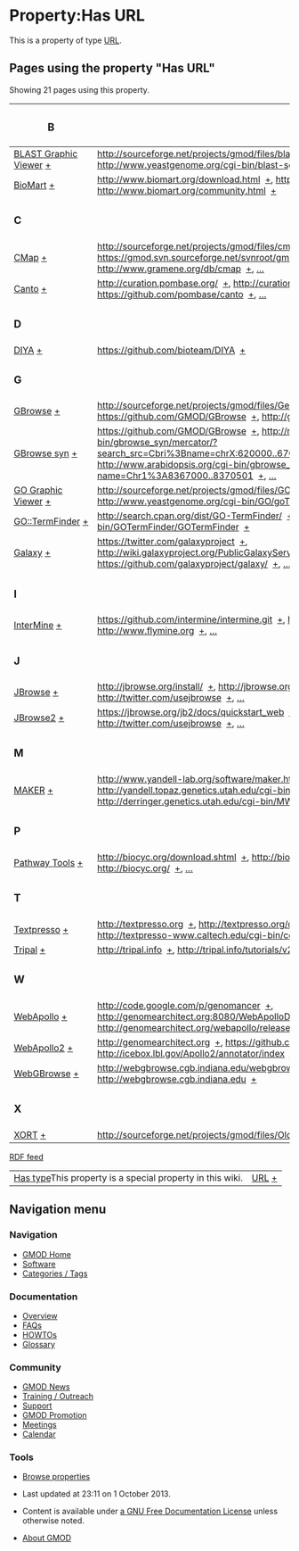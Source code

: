 



<span id="top"></span>




# <span dir="auto">Property:Has URL</span>









This is a property of type [URL](Special%3ATypes/URL "Special%3ATypes/URL").

  
<span id="SMWResults"></span>



## Pages using the property "Has URL"

Showing 21 pages using this property.

<table style="width: 100%; ">
<colgroup>
<col style="width: 50%" />
<col style="width: 50%" />
</colgroup>
<thead>
<tr class="header">
<th class="smwpropname"><h3 id="b">B</h3></th>
<th></th>
</tr>
</thead>
<tbody>
<tr class="odd">
<td class="smwpropname"><a href="BLAST_Graphic_Viewer.1"
title="BLAST Graphic Viewer">BLAST Graphic Viewer</a> <span
class="smwbrowse"><a href="Special%3ABrowse/BLAST-20Graphic-20Viewer"
title="Special%3ABrowse/BLAST-20Graphic-20Viewer">+</a></span></td>
<td class="smwprops"><a
href="http://sourceforge.net/projects/gmod/files/blastGraphic/"
class="external"
rel="nofollow">http://sourceforge.net/projects/gmod/files/blastGraphic/</a>  <span
class="smwsearch"><a
href="Special%3ASearchByProperty/Has-20URL/http%3A-2F-2Fsourceforge.net-2Fprojects-2Fgmod-2Ffiles-2FblastGraphic-2F"
title="Special%3ASearchByProperty/Has-20URL/http%3A-2F-2Fsourceforge.net-2Fprojects-2Fgmod-2Ffiles-2FblastGraphic-2F">+</a></span>,
<a href="http://www.yeastgenome.org/cgi-bin/blast-sgd.pl"
class="external"
rel="nofollow">http://www.yeastgenome.org/cgi-bin/blast-sgd.pl</a>  <span
class="smwsearch"><a
href="Special%3ASearchByProperty/Has-20URL/http%3A-2F-2Fwww.yeastgenome.org-2Fcgi-2Dbin-2Fblast-2Dsgd.pl"
title="Special%3ASearchByProperty/Has-20URL/http%3A-2F-2Fwww.yeastgenome.org-2Fcgi-2Dbin-2Fblast-2Dsgd.pl">+</a></span></td>
</tr>
<tr class="even">
<td class="smwpropname"><a href="BioMart"
title="BioMart">BioMart</a> <span class="smwbrowse"><a
href="Special%3ABrowse/BioMart"
title="Special%3ABrowse/BioMart">+</a></span></td>
<td class="smwprops"><a href="http://www.biomart.org/download.html"
class="external"
rel="nofollow">http://www.biomart.org/download.html</a>  <span
class="smwsearch"><a
href="Special%3ASearchByProperty/Has-20URL/http%3A-2F-2Fwww.biomart.org-2Fdownload.html"
title="Special%3ASearchByProperty/Has-20URL/http%3A-2F-2Fwww.biomart.org-2Fdownload.html">+</a></span>,
<a href="http://www.biomart.org/" class="external"
rel="nofollow">http://www.biomart.org/</a>  <span class="smwsearch"><a
href="Special%3ASearchByProperty/Has-20URL/http%3A-2F-2Fwww.biomart.org-2F"
title="Special%3ASearchByProperty/Has-20URL/http%3A-2F-2Fwww.biomart.org-2F">+</a></span>,
<a href="http://www.biomart.org/community.html" class="external"
rel="nofollow">http://www.biomart.org/community.html</a>  <span
class="smwsearch"><a
href="Special%3ASearchByProperty/Has-20URL/http%3A-2F-2Fwww.biomart.org-2Fcommunity.html"
title="Special%3ASearchByProperty/Has-20URL/http%3A-2F-2Fwww.biomart.org-2Fcommunity.html">+</a></span></td>
</tr>
<tr class="odd">
<td class="smwpropname"><h3 id="c">C</h3></td>
<td></td>
</tr>
<tr class="even">
<td class="smwpropname"><a href="CMap.1" title="CMap">CMap</a> <span
class="smwbrowse"><a href="Special%3ABrowse/CMap"
title="Special%3ABrowse/CMap">+</a></span></td>
<td class="smwprops"><a
href="http://sourceforge.net/projects/gmod/files/cmap/" class="external"
rel="nofollow">http://sourceforge.net/projects/gmod/files/cmap/</a>  <span
class="smwsearch"><a
href="Special%3ASearchByProperty/Has-20URL/http%3A-2F-2Fsourceforge.net-2Fprojects-2Fgmod-2Ffiles-2Fcmap-2F"
title="Special%3ASearchByProperty/Has-20URL/http%3A-2F-2Fsourceforge.net-2Fprojects-2Fgmod-2Ffiles-2Fcmap-2F">+</a></span>,
<a href="https://gmod.svn.sourceforge.net/svnroot/gmod/cmap"
class="external"
rel="nofollow">https://gmod.svn.sourceforge.net/svnroot/gmod/cmap</a>  <span
class="smwsearch"><a
href="Special%3ASearchByProperty/Has-20URL/https%3A-2F-2Fgmod.svn.sourceforge.net-2Fsvnroot-2Fgmod-2Fcmap"
title="Special%3ASearchByProperty/Has-20URL/https%3A-2F-2Fgmod.svn.sourceforge.net-2Fsvnroot-2Fgmod-2Fcmap">+</a></span>,
<a href="http://www.gramene.org/db/cmap" class="external"
rel="nofollow">http://www.gramene.org/db/cmap</a>  <span
class="smwsearch"><a
href="Special%3ASearchByProperty/Has-20URL/http%3A-2F-2Fwww.gramene.org-2Fdb-2Fcmap"
title="Special%3ASearchByProperty/Has-20URL/http%3A-2F-2Fwww.gramene.org-2Fdb-2Fcmap">+</a></span>,
<a href="Special%3APageProperty/CMap%3A%3AHas_URL"
title="Special:PageProperty/CMap::Has URL">…</a></td>
</tr>
<tr class="odd">
<td class="smwpropname"><a href="Canto" title="Canto">Canto</a> <span
class="smwbrowse"><a href="Special%3ABrowse/Canto"
title="Special%3ABrowse/Canto">+</a></span></td>
<td class="smwprops"><a href="http://curation.pombase.org/"
class="external" rel="nofollow">http://curation.pombase.org/</a>  <span
class="smwsearch"><a
href="Special%3ASearchByProperty/Has-20URL/http%3A-2F-2Fcuration.pombase.org-2F"
title="Special%3ASearchByProperty/Has-20URL/http%3A-2F-2Fcuration.pombase.org-2F">+</a></span>,
<a href="http://curation.pombase.org/demo" class="external"
rel="nofollow">http://curation.pombase.org/demo</a>  <span
class="smwsearch"><a
href="Special%3ASearchByProperty/Has-20URL/http%3A-2F-2Fcuration.pombase.org-2Fdemo"
title="Special%3ASearchByProperty/Has-20URL/http%3A-2F-2Fcuration.pombase.org-2Fdemo">+</a></span>,
<a href="https://github.com/pombase/canto" class="external"
rel="nofollow">https://github.com/pombase/canto</a>  <span
class="smwsearch"><a
href="Special%3ASearchByProperty/Has-20URL/https%3A-2F-2Fgithub.com-2Fpombase-2Fcanto"
title="Special%3ASearchByProperty/Has-20URL/https%3A-2F-2Fgithub.com-2Fpombase-2Fcanto">+</a></span>,
<a href="Special%3APageProperty/Canto%3A%3AHas_URL"
title="Special:PageProperty/Canto::Has URL">…</a></td>
</tr>
<tr class="even">
<td class="smwpropname"><h3 id="d">D</h3></td>
<td></td>
</tr>
<tr class="odd">
<td class="smwpropname"><a href="DIYA" title="DIYA">DIYA</a> <span
class="smwbrowse"><a href="Special%3ABrowse/DIYA"
title="Special%3ABrowse/DIYA">+</a></span></td>
<td class="smwprops"><a href="https://github.com/bioteam/DIYA"
class="external"
rel="nofollow">https://github.com/bioteam/DIYA</a>  <span
class="smwsearch"><a
href="Special%3ASearchByProperty/Has-20URL/https%3A-2F-2Fgithub.com-2Fbioteam-2FDIYA"
title="Special%3ASearchByProperty/Has-20URL/https%3A-2F-2Fgithub.com-2Fbioteam-2FDIYA">+</a></span></td>
</tr>
<tr class="even">
<td class="smwpropname"><h3 id="g">G</h3></td>
<td></td>
</tr>
<tr class="odd">
<td class="smwpropname"><a href="GBrowse.1"
title="GBrowse">GBrowse</a> <span class="smwbrowse"><a
href="Special%3ABrowse/GBrowse"
title="Special%3ABrowse/GBrowse">+</a></span></td>
<td class="smwprops"><a
href="http://sourceforge.net/projects/gmod/files/Generic%20Genome%20Browser/"
class="external"
rel="nofollow">http://sourceforge.net/projects/gmod/files/Generic%20Genome%20Browser/</a>  <span
class="smwsearch"><a
href="Special%3ASearchByProperty/Has-20URL/http%3A-2F-2Fsourceforge.net-2Fprojects-2Fgmod-2Ffiles-2FGeneric-2520Genome-2520Browser-2F"
title="Special%3ASearchByProperty/Has-20URL/http%3A-2F-2Fsourceforge.net-2Fprojects-2Fgmod-2Ffiles-2FGeneric-2520Genome-2520Browser-2F">+</a></span>,
<a href="https://github.com/GMOD/GBrowse" class="external"
rel="nofollow">https://github.com/GMOD/GBrowse</a>  <span
class="smwsearch"><a
href="Special%3ASearchByProperty/Has-20URL/https%3A-2F-2Fgithub.com-2FGMOD-2FGBrowse"
title="Special%3ASearchByProperty/Has-20URL/https%3A-2F-2Fgithub.com-2FGMOD-2FGBrowse">+</a></span>,
<a href="http://gbrowse.org" class="external"
rel="nofollow">http://gbrowse.org</a>  <span class="smwsearch"><a
href="Special%3ASearchByProperty/Has-20URL/http%3A-2F-2Fgbrowse.org"
title="Special%3ASearchByProperty/Has-20URL/http%3A-2F-2Fgbrowse.org">+</a></span>,
<a href="Special%3APageProperty/GBrowse%3A%3AHas_URL"
title="Special:PageProperty/GBrowse::Has URL">…</a></td>
</tr>
<tr class="even">
<td class="smwpropname"><a href="GBrowse_syn.1"
title="GBrowse syn">GBrowse syn</a> <span class="smwbrowse"><a
href="Special%3ABrowse/GBrowse-20syn"
title="Special%3ABrowse/GBrowse-20syn">+</a></span></td>
<td class="smwprops"><a href="https://github.com/GMOD/GBrowse"
class="external"
rel="nofollow">https://github.com/GMOD/GBrowse</a>  <span
class="smwsearch"><a
href="Special%3ASearchByProperty/Has-20URL/https%3A-2F-2Fgithub.com-2FGMOD-2FGBrowse"
title="Special%3ASearchByProperty/Has-20URL/https%3A-2F-2Fgithub.com-2FGMOD-2FGBrowse">+</a></span>,
<a
href="http://mckay.cshl.edu/cgi-bin/gbrowse_syn/mercator/?search_src=Cbri%3Bname=chrX:620000..670000"
class="external"
rel="nofollow">http://mckay.cshl.edu/cgi-bin/gbrowse_syn/mercator/?search_src=Cbri%3Bname=chrX:620000..670000</a>  <span
class="smwsearch"><a
href="Special%3ASearchByProperty/Has-20URL/http%3A-2F-2Fmckay.cshl.edu-2Fcgi-2Dbin-2Fgbrowse_syn-2Fmercator-2F-3Fsearch_src=Cbri-253Bname=chrX%3A620000..670000"
title="Special%3ASearchByProperty/Has-20URL/http:-2F-2Fmckay.cshl.edu-2Fcgi-2Dbin-2Fgbrowse syn-2Fmercator-2F-3Fsearch src=Cbri-253Bname=chrX:620000..670000">+</a></span>,
<a
href="http://www.arabidopsis.org/cgi-bin/gbrowse_syn/arabidopsis/?name=Chr1%3A8367000..8370501"
class="external"
rel="nofollow">http://www.arabidopsis.org/cgi-bin/gbrowse_syn/arabidopsis/?name=Chr1%3A8367000..8370501</a>  <span
class="smwsearch"><a
href="Special%3ASearchByProperty/Has-20URL/http%3A-2F-2Fwww.arabidopsis.org-2Fcgi-2Dbin-2Fgbrowse_syn-2Farabidopsis-2F-3Fname=Chr1-253A8367000..8370501"
title="Special%3ASearchByProperty/Has-20URL/http:-2F-2Fwww.arabidopsis.org-2Fcgi-2Dbin-2Fgbrowse syn-2Farabidopsis-2F-3Fname=Chr1-253A8367000..8370501">+</a></span>,
<a href="Special%3APageProperty/GBrowse_syn%3A%3AHas_URL"
title="Special:PageProperty/GBrowse syn::Has URL">…</a></td>
</tr>
<tr class="odd">
<td class="smwpropname"><a href="GO_Graphic_Viewer.1"
title="GO Graphic Viewer">GO Graphic Viewer</a> <span
class="smwbrowse"><a href="Special%3ABrowse/GO-20Graphic-20Viewer"
title="Special%3ABrowse/GO-20Graphic-20Viewer">+</a></span></td>
<td class="smwprops"><a
href="http://sourceforge.net/projects/gmod/files/GOView/"
class="external"
rel="nofollow">http://sourceforge.net/projects/gmod/files/GOView/</a>  <span
class="smwsearch"><a
href="Special%3ASearchByProperty/Has-20URL/http%3A-2F-2Fsourceforge.net-2Fprojects-2Fgmod-2Ffiles-2FGOView-2F"
title="Special%3ASearchByProperty/Has-20URL/http%3A-2F-2Fsourceforge.net-2Fprojects-2Fgmod-2Ffiles-2FGOView-2F">+</a></span>,
<a href="http://www.yeastgenome.org/cgi-bin/GO/goTermFinder.pl"
class="external"
rel="nofollow">http://www.yeastgenome.org/cgi-bin/GO/goTermFinder.pl</a>  <span
class="smwsearch"><a
href="Special%3ASearchByProperty/Has-20URL/http%3A-2F-2Fwww.yeastgenome.org-2Fcgi-2Dbin-2FGO-2FgoTermFinder.pl"
title="Special%3ASearchByProperty/Has-20URL/http%3A-2F-2Fwww.yeastgenome.org-2Fcgi-2Dbin-2FGO-2FgoTermFinder.pl">+</a></span></td>
</tr>
<tr class="even">
<td class="smwpropname"><a href="GO%3A%3ATermFinder.1"
title="GO::TermFinder">GO::TermFinder</a> <span class="smwbrowse"><a
href="Special%3ABrowse/GO%3A%3ATermFinder"
title="Special%3ABrowse/GO%3A%3ATermFinder">+</a></span></td>
<td class="smwprops"><a
href="http://search.cpan.org/dist/GO-TermFinder/" class="external"
rel="nofollow">http://search.cpan.org/dist/GO-TermFinder/</a>  <span
class="smwsearch"><a
href="Special%3ASearchByProperty/Has-20URL/http%3A-2F-2Fsearch.cpan.org-2Fdist-2FGO-2DTermFinder-2F"
title="Special%3ASearchByProperty/Has-20URL/http%3A-2F-2Fsearch.cpan.org-2Fdist-2FGO-2DTermFinder-2F">+</a></span>,
<a href="http://go.princeton.edu/cgi-bin/GOTermFinder/GOTermFinder"
class="external"
rel="nofollow">http://go.princeton.edu/cgi-bin/GOTermFinder/GOTermFinder</a>  <span
class="smwsearch"><a
href="Special%3ASearchByProperty/Has-20URL/http%3A-2F-2Fgo.princeton.edu-2Fcgi-2Dbin-2FGOTermFinder-2FGOTermFinder"
title="Special%3ASearchByProperty/Has-20URL/http%3A-2F-2Fgo.princeton.edu-2Fcgi-2Dbin-2FGOTermFinder-2FGOTermFinder">+</a></span></td>
</tr>
<tr class="odd">
<td class="smwpropname"><a href="Galaxy.1"
title="Galaxy">Galaxy</a> <span class="smwbrowse"><a
href="Special%3ABrowse/Galaxy"
title="Special%3ABrowse/Galaxy">+</a></span></td>
<td class="smwprops"><a href="https://twitter.com/galaxyproject"
class="external"
rel="nofollow">https://twitter.com/galaxyproject</a>  <span
class="smwsearch"><a
href="Special%3ASearchByProperty/Has-20URL/https%3A-2F-2Ftwitter.com-2Fgalaxyproject"
title="Special%3ASearchByProperty/Has-20URL/https%3A-2F-2Ftwitter.com-2Fgalaxyproject">+</a></span>,
<a href="http://wiki.galaxyproject.org/PublicGalaxyServers"
class="external"
rel="nofollow">http://wiki.galaxyproject.org/PublicGalaxyServers</a>  <span
class="smwsearch"><a
href="Special%3ASearchByProperty/Has-20URL/http%3A-2F-2Fwiki.galaxyproject.org-2FPublicGalaxyServers"
title="Special%3ASearchByProperty/Has-20URL/http%3A-2F-2Fwiki.galaxyproject.org-2FPublicGalaxyServers">+</a></span>,
<a href="https://github.com/galaxyproject/galaxy/" class="external"
rel="nofollow">https://github.com/galaxyproject/galaxy/</a>  <span
class="smwsearch"><a
href="Special%3ASearchByProperty/Has-20URL/https%3A-2F-2Fgithub.com-2Fgalaxyproject-2Fgalaxy-2F"
title="Special%3ASearchByProperty/Has-20URL/https%3A-2F-2Fgithub.com-2Fgalaxyproject-2Fgalaxy-2F">+</a></span>,
<a href="Special%3APageProperty/Galaxy%3A%3AHas_URL"
title="Special:PageProperty/Galaxy::Has URL">…</a></td>
</tr>
<tr class="even">
<td class="smwpropname"><h3 id="i">I</h3></td>
<td></td>
</tr>
<tr class="odd">
<td class="smwpropname"><a href="InterMine"
title="InterMine">InterMine</a> <span class="smwbrowse"><a
href="Special%3ABrowse/InterMine"
title="Special%3ABrowse/InterMine">+</a></span></td>
<td class="smwprops"><a
href="https://github.com/intermine/intermine.git" class="external"
rel="nofollow">https://github.com/intermine/intermine.git</a>  <span
class="smwsearch"><a
href="Special%3ASearchByProperty/Has-20URL/https%3A-2F-2Fgithub.com-2Fintermine-2Fintermine.git"
title="Special%3ASearchByProperty/Has-20URL/https%3A-2F-2Fgithub.com-2Fintermine-2Fintermine.git">+</a></span>,
<a href="http://www.intermine.org" class="external"
rel="nofollow">http://www.intermine.org</a>  <span class="smwsearch"><a
href="Special%3ASearchByProperty/Has-20URL/http%3A-2F-2Fwww.intermine.org"
title="Special%3ASearchByProperty/Has-20URL/http%3A-2F-2Fwww.intermine.org">+</a></span>,
<a href="http://www.flymine.org" class="external"
rel="nofollow">http://www.flymine.org</a>  <span class="smwsearch"><a
href="Special%3ASearchByProperty/Has-20URL/http%3A-2F-2Fwww.flymine.org"
title="Special%3ASearchByProperty/Has-20URL/http%3A-2F-2Fwww.flymine.org">+</a></span>,
<a href="Special%3APageProperty/InterMine%3A%3AHas_URL"
title="Special:PageProperty/InterMine::Has URL">…</a></td>
</tr>
<tr class="even">
<td class="smwpropname"><h3 id="j">J</h3></td>
<td></td>
</tr>
<tr class="odd">
<td class="smwpropname"><a href="JBrowse.1"
title="JBrowse">JBrowse</a> <span class="smwbrowse"><a
href="Special%3ABrowse/JBrowse"
title="Special%3ABrowse/JBrowse">+</a></span></td>
<td class="smwprops"><a href="http://jbrowse.org/install/"
class="external" rel="nofollow">http://jbrowse.org/install/</a>  <span
class="smwsearch"><a
href="Special%3ASearchByProperty/Has-20URL/http%3A-2F-2Fjbrowse.org-2Finstall-2F"
title="Special%3ASearchByProperty/Has-20URL/http%3A-2F-2Fjbrowse.org-2Finstall-2F">+</a></span>,
<a href="http://jbrowse.org" class="external"
rel="nofollow">http://jbrowse.org</a>  <span class="smwsearch"><a
href="Special%3ASearchByProperty/Has-20URL/http%3A-2F-2Fjbrowse.org"
title="Special%3ASearchByProperty/Has-20URL/http%3A-2F-2Fjbrowse.org">+</a></span>,
<a href="http://twitter.com/usejbrowse" class="external"
rel="nofollow">http://twitter.com/usejbrowse</a>  <span
class="smwsearch"><a
href="Special%3ASearchByProperty/Has-20URL/http%3A-2F-2Ftwitter.com-2Fusejbrowse"
title="Special%3ASearchByProperty/Has-20URL/http%3A-2F-2Ftwitter.com-2Fusejbrowse">+</a></span>,
<a href="Special%3APageProperty/JBrowse%3A%3AHas_URL"
title="Special:PageProperty/JBrowse::Has URL">…</a></td>
</tr>
<tr class="even">
<td class="smwpropname"><a href="JBrowse2"
title="JBrowse2">JBrowse2</a> <span class="smwbrowse"><a
href="Special%3ABrowse/JBrowse2"
title="Special%3ABrowse/JBrowse2">+</a></span></td>
<td class="smwprops"><a
href="https://jbrowse.org/jb2/docs/quickstart_web" class="external"
rel="nofollow">https://jbrowse.org/jb2/docs/quickstart_web</a>  <span
class="smwsearch"><a
href="Special%3ASearchByProperty/Has-20URL/https%3A-2F-2Fjbrowse.org-2Fjb2-2Fdocs-2Fquickstart_web"
title="Special%3ASearchByProperty/Has-20URL/https:-2F-2Fjbrowse.org-2Fjb2-2Fdocs-2Fquickstart web">+</a></span>,
<a href="http://jbrowse.org" class="external"
rel="nofollow">http://jbrowse.org</a>  <span class="smwsearch"><a
href="Special%3ASearchByProperty/Has-20URL/http%3A-2F-2Fjbrowse.org"
title="Special%3ASearchByProperty/Has-20URL/http%3A-2F-2Fjbrowse.org">+</a></span>,
<a href="http://twitter.com/usejbrowse" class="external"
rel="nofollow">http://twitter.com/usejbrowse</a>  <span
class="smwsearch"><a
href="Special%3ASearchByProperty/Has-20URL/http%3A-2F-2Ftwitter.com-2Fusejbrowse"
title="Special%3ASearchByProperty/Has-20URL/http%3A-2F-2Ftwitter.com-2Fusejbrowse">+</a></span>,
<a href="Special%3APageProperty/JBrowse2%3A%3AHas_URL"
title="Special:PageProperty/JBrowse2::Has URL">…</a></td>
</tr>
<tr class="odd">
<td class="smwpropname"><h3 id="m">M</h3></td>
<td></td>
</tr>
<tr class="even">
<td class="smwpropname"><a href="MAKER.1" title="MAKER">MAKER</a> <span
class="smwbrowse"><a href="Special%3ABrowse/MAKER"
title="Special%3ABrowse/MAKER">+</a></span></td>
<td class="smwprops"><a
href="http://www.yandell-lab.org/software/maker.html" class="external"
rel="nofollow">http://www.yandell-lab.org/software/maker.html</a>  <span
class="smwsearch"><a
href="Special%3ASearchByProperty/Has-20URL/http%3A-2F-2Fwww.yandell-2Dlab.org-2Fsoftware-2Fmaker.html"
title="Special%3ASearchByProperty/Has-20URL/http%3A-2F-2Fwww.yandell-2Dlab.org-2Fsoftware-2Fmaker.html">+</a></span>,
<a
href="http://yandell.topaz.genetics.utah.edu/cgi-bin/maker_license.cgi"
class="external"
rel="nofollow">http://yandell.topaz.genetics.utah.edu/cgi-bin/maker_license.cgi</a>  <span
class="smwsearch"><a
href="Special%3ASearchByProperty/Has-20URL/http%3A-2F-2Fyandell.topaz.genetics.utah.edu-2Fcgi-2Dbin-2Fmaker_license.cgi"
title="Special%3ASearchByProperty/Has-20URL/http:-2F-2Fyandell.topaz.genetics.utah.edu-2Fcgi-2Dbin-2Fmaker license.cgi">+</a></span>,
<a href="http://derringer.genetics.utah.edu/cgi-bin/MWAS/maker.cgi"
class="external"
rel="nofollow">http://derringer.genetics.utah.edu/cgi-bin/MWAS/maker.cgi</a>  <span
class="smwsearch"><a
href="Special%3ASearchByProperty/Has-20URL/http%3A-2F-2Fderringer.genetics.utah.edu-2Fcgi-2Dbin-2FMWAS-2Fmaker.cgi"
title="Special%3ASearchByProperty/Has-20URL/http%3A-2F-2Fderringer.genetics.utah.edu-2Fcgi-2Dbin-2FMWAS-2Fmaker.cgi">+</a></span>,
<a href="Special%3APageProperty/MAKER%3A%3AHas_URL"
title="Special:PageProperty/MAKER::Has URL">…</a></td>
</tr>
<tr class="odd">
<td class="smwpropname"><h3 id="p">P</h3></td>
<td></td>
</tr>
<tr class="even">
<td class="smwpropname"><a href="Pathway_Tools.1"
title="Pathway Tools">Pathway Tools</a> <span class="smwbrowse"><a
href="Special%3ABrowse/Pathway-20Tools"
title="Special%3ABrowse/Pathway-20Tools">+</a></span></td>
<td class="smwprops"><a href="http://biocyc.org/download.shtml"
class="external"
rel="nofollow">http://biocyc.org/download.shtml</a>  <span
class="smwsearch"><a
href="Special%3ASearchByProperty/Has-20URL/http%3A-2F-2Fbiocyc.org-2Fdownload.shtml"
title="Special%3ASearchByProperty/Has-20URL/http%3A-2F-2Fbiocyc.org-2Fdownload.shtml">+</a></span>,
<a href="http://bioinformatics.ai.sri.com/ptools/" class="external"
rel="nofollow">http://bioinformatics.ai.sri.com/ptools/</a>  <span
class="smwsearch"><a
href="Special%3ASearchByProperty/Has-20URL/http%3A-2F-2Fbioinformatics.ai.sri.com-2Fptools-2F"
title="Special%3ASearchByProperty/Has-20URL/http%3A-2F-2Fbioinformatics.ai.sri.com-2Fptools-2F">+</a></span>,
<a href="http://biocyc.org/" class="external"
rel="nofollow">http://biocyc.org/</a>  <span class="smwsearch"><a
href="Special%3ASearchByProperty/Has-20URL/http%3A-2F-2Fbiocyc.org-2F"
title="Special%3ASearchByProperty/Has-20URL/http%3A-2F-2Fbiocyc.org-2F">+</a></span>,
<a href="Special%3APageProperty/Pathway_Tools%3A%3AHas_URL"
title="Special:PageProperty/Pathway Tools::Has URL">…</a></td>
</tr>
<tr class="odd">
<td class="smwpropname"><h3 id="t">T</h3></td>
<td></td>
</tr>
<tr class="even">
<td class="smwpropname"><a href="Textpresso"
title="Textpresso">Textpresso</a> <span class="smwbrowse"><a
href="Special%3ABrowse/Textpresso"
title="Special%3ABrowse/Textpresso">+</a></span></td>
<td class="smwprops"><a href="http://textpresso.org" class="external"
rel="nofollow">http://textpresso.org</a>  <span class="smwsearch"><a
href="Special%3ASearchByProperty/Has-20URL/http%3A-2F-2Ftextpresso.org"
title="Special%3ASearchByProperty/Has-20URL/http%3A-2F-2Ftextpresso.org">+</a></span>,
<a href="http://textpresso.org/downloads.html" class="external"
rel="nofollow">http://textpresso.org/downloads.html</a>  <span
class="smwsearch"><a
href="Special%3ASearchByProperty/Has-20URL/http%3A-2F-2Ftextpresso.org-2Fdownloads.html"
title="Special%3ASearchByProperty/Has-20URL/http%3A-2F-2Ftextpresso.org-2Fdownloads.html">+</a></span>,
<a href="http://textpresso-www.caltech.edu/cgi-bin/celegans/user_guide"
class="external"
rel="nofollow">http://textpresso-www.caltech.edu/cgi-bin/celegans/user_guide</a>  <span
class="smwsearch"><a
href="Special%3ASearchByProperty/Has-20URL/http%3A-2F-2Ftextpresso-2Dwww.caltech.edu-2Fcgi-2Dbin-2Fcelegans-2Fuser_guide"
title="Special%3ASearchByProperty/Has-20URL/http:-2F-2Ftextpresso-2Dwww.caltech.edu-2Fcgi-2Dbin-2Fcelegans-2Fuser guide">+</a></span>,
<a href="Special%3APageProperty/Textpresso%3A%3AHas_URL"
title="Special:PageProperty/Textpresso::Has URL">…</a></td>
</tr>
<tr class="odd">
<td class="smwpropname"><a href="Tripal.1"
title="Tripal">Tripal</a> <span class="smwbrowse"><a
href="Special%3ABrowse/Tripal"
title="Special%3ABrowse/Tripal">+</a></span></td>
<td class="smwprops"><a href="http://tripal.info" class="external"
rel="nofollow">http://tripal.info</a>  <span class="smwsearch"><a
href="Special%3ASearchByProperty/Has-20URL/http%3A-2F-2Ftripal.info"
title="Special%3ASearchByProperty/Has-20URL/http%3A-2F-2Ftripal.info">+</a></span>,
<a href="http://tripal.info/tutorials/v2.x/installation"
class="external"
rel="nofollow">http://tripal.info/tutorials/v2.x/installation</a>  <span
class="smwsearch"><a
href="Special%3ASearchByProperty/Has-20URL/http%3A-2F-2Ftripal.info-2Ftutorials-2Fv2.x-2Finstallation"
title="Special%3ASearchByProperty/Has-20URL/http%3A-2F-2Ftripal.info-2Ftutorials-2Fv2.x-2Finstallation">+</a></span></td>
</tr>
<tr class="even">
<td class="smwpropname"><h3 id="w">W</h3></td>
<td></td>
</tr>
<tr class="odd">
<td class="smwpropname"><a href="WebApollo.1"
title="WebApollo">WebApollo</a> <span class="smwbrowse"><a
href="Special%3ABrowse/WebApollo"
title="Special%3ABrowse/WebApollo">+</a></span></td>
<td class="smwprops"><a href="http://code.google.com/p/genomancer"
class="external"
rel="nofollow">http://code.google.com/p/genomancer</a>  <span
class="smwsearch"><a
href="Special%3ASearchByProperty/Has-20URL/http%3A-2F-2Fcode.google.com-2Fp-2Fgenomancer"
title="Special%3ASearchByProperty/Has-20URL/http%3A-2F-2Fcode.google.com-2Fp-2Fgenomancer">+</a></span>,
<a href="http://genomearchitect.org:8080/WebApolloDemo/"
class="external"
rel="nofollow">http://genomearchitect.org:8080/WebApolloDemo/</a>  <span
class="smwsearch"><a
href="Special%3ASearchByProperty/Has-20URL/http%3A-2F-2Fgenomearchitect.org:8080-2FWebApolloDemo-2F"
title="Special%3ASearchByProperty/Has-20URL/http%3A-2F-2Fgenomearchitect.org:8080-2FWebApolloDemo-2F">+</a></span>,
<a href="http://genomearchitect.org/webapollo/releases/"
class="external"
rel="nofollow">http://genomearchitect.org/webapollo/releases/</a>  <span
class="smwsearch"><a
href="Special%3ASearchByProperty/Has-20URL/http%3A-2F-2Fgenomearchitect.org-2Fwebapollo-2Freleases-2F"
title="Special%3ASearchByProperty/Has-20URL/http%3A-2F-2Fgenomearchitect.org-2Fwebapollo-2Freleases-2F">+</a></span>,
<a href="Special%3APageProperty/WebApollo%3A%3AHas_URL"
title="Special:PageProperty/WebApollo::Has URL">…</a></td>
</tr>
<tr class="even">
<td class="smwpropname"><a href="WebApollo2"
title="WebApollo2">WebApollo2</a> <span class="smwbrowse"><a
href="Special%3ABrowse/WebApollo2"
title="Special%3ABrowse/WebApollo2">+</a></span></td>
<td class="smwprops"><a href="http://genomearchitect.org"
class="external" rel="nofollow">http://genomearchitect.org</a>  <span
class="smwsearch"><a
href="Special%3ASearchByProperty/Has-20URL/http%3A-2F-2Fgenomearchitect.org"
title="Special%3ASearchByProperty/Has-20URL/http%3A-2F-2Fgenomearchitect.org">+</a></span>,
<a href="https://github.com/gmod/apollo" class="external"
rel="nofollow">https://github.com/gmod/apollo</a>  <span
class="smwsearch"><a
href="Special%3ASearchByProperty/Has-20URL/https%3A-2F-2Fgithub.com-2Fgmod-2Fapollo"
title="Special%3ASearchByProperty/Has-20URL/https%3A-2F-2Fgithub.com-2Fgmod-2Fapollo">+</a></span>,
<a href="http://icebox.lbl.gov/Apollo2/annotator/index" class="external"
rel="nofollow">http://icebox.lbl.gov/Apollo2/annotator/index</a>  <span
class="smwsearch"><a
href="Special%3ASearchByProperty/Has-20URL/http%3A-2F-2Ficebox.lbl.gov-2FApollo2-2Fannotator-2Findex"
title="Special%3ASearchByProperty/Has-20URL/http%3A-2F-2Ficebox.lbl.gov-2FApollo2-2Fannotator-2Findex">+</a></span>,
<a href="Special%3APageProperty/WebApollo2%3A%3AHas_URL"
title="Special:PageProperty/WebApollo2::Has URL">…</a></td>
</tr>
<tr class="odd">
<td class="smwpropname"><a href="WebGBrowse.1"
title="WebGBrowse">WebGBrowse</a> <span class="smwbrowse"><a
href="Special%3ABrowse/WebGBrowse"
title="Special%3ABrowse/WebGBrowse">+</a></span></td>
<td class="smwprops"><a
href="http://webgbrowse.cgb.indiana.edu/webgbrowse/software.html"
class="external"
rel="nofollow">http://webgbrowse.cgb.indiana.edu/webgbrowse/software.html</a>  <span
class="smwsearch"><a
href="Special%3ASearchByProperty/Has-20URL/http%3A-2F-2Fwebgbrowse.cgb.indiana.edu-2Fwebgbrowse-2Fsoftware.html"
title="Special%3ASearchByProperty/Has-20URL/http%3A-2F-2Fwebgbrowse.cgb.indiana.edu-2Fwebgbrowse-2Fsoftware.html">+</a></span>,
<a href="http://webgbrowse.cgb.indiana.edu" class="external"
rel="nofollow">http://webgbrowse.cgb.indiana.edu</a>  <span
class="smwsearch"><a
href="Special%3ASearchByProperty/Has-20URL/http%3A-2F-2Fwebgbrowse.cgb.indiana.edu"
title="Special%3ASearchByProperty/Has-20URL/http%3A-2F-2Fwebgbrowse.cgb.indiana.edu">+</a></span></td>
</tr>
<tr class="even">
<td class="smwpropname"><h3 id="x">X</h3></td>
<td></td>
</tr>
<tr class="odd">
<td class="smwpropname"><a href="XORT.1" title="XORT">XORT</a> <span
class="smwbrowse"><a href="Special%3ABrowse/XORT"
title="Special%3ABrowse/XORT">+</a></span></td>
<td class="smwprops"><a
href="http://sourceforge.net/projects/gmod/files/OldFiles/"
class="external"
rel="nofollow">http://sourceforge.net/projects/gmod/files/OldFiles/</a>  <span
class="smwsearch"><a
href="Special%3ASearchByProperty/Has-20URL/http%3A-2F-2Fsourceforge.net-2Fprojects-2Fgmod-2Ffiles-2FOldFiles-2F"
title="Special%3ASearchByProperty/Has-20URL/http%3A-2F-2Fsourceforge.net-2Fprojects-2Fgmod-2Ffiles-2FOldFiles-2F">+</a></span></td>
</tr>
</tbody>
</table>




</span><span class="smwrdflink"><span class="rdflink">[RDF
feed](http://gmod.org/wiki/Special:ExportRDF/Property%3AHas_URL "Special:ExportRDF/Property:Has URL")</span></span>

|  |  |
|----|----|
| <span class="smw-highlighter" data-type="1" state="inline" data-title="Property"><span class="smwbuiltin">[Has type](Property%3AHas_type "Property:Has type")</span><span class="smwttcontent">This property is a special property in this wiki.</span></span> | [URL](Special%3ATypes/URL "Special%3ATypes/URL") <span class="smwsearch">[+](Special%3ASearchByProperty/Has-20type/URL "Special%3ASearchByProperty/Has-20type/URL")</span> |






## Navigation menu






### 



<a href="Main_Page"
style="background-image: url(../images/GMOD-cogs.png);"
title="Visit the main page"></a>


### Navigation



- <span id="n-GMOD-Home">[GMOD Home](Main_Page)</span>
- <span id="n-Software">[Software](GMOD_Components)</span>
- <span id="n-Categories-.2F-Tags">[Categories /
  Tags](Categories)</span>




### Documentation



- <span id="n-Overview">[Overview](Overview)</span>
- <span id="n-FAQs">[FAQs](Category%3AFAQ)</span>
- <span id="n-HOWTOs">[HOWTOs](Category%3AHOWTO)</span>
- <span id="n-Glossary">[Glossary](Glossary)</span>




### Community



- <span id="n-GMOD-News">[GMOD News](GMOD_News)</span>
- <span id="n-Training-.2F-Outreach">[Training /
  Outreach](Training_and_Outreach)</span>
- <span id="n-Support">[Support](Support)</span>
- <span id="n-GMOD-Promotion">[GMOD Promotion](GMOD_Promotion)</span>
- <span id="n-Meetings">[Meetings](Meetings)</span>
- <span id="n-Calendar">[Calendar](Calendar)</span>




### Tools

- <span id="t-smwbrowselink"><a href="Special%3ABrowse/Property%3AHas_URL" rel="smw-browse">Browse
  properties</a></span>



- <span id="footer-info-lastmod">Last updated at 23:11 on 1 October
  2013.</span>
<!-- - <span id="footer-info-viewcount">11,416 page views.</span> -->
- <span id="footer-info-copyright">Content is available under
  <a href="http://www.gnu.org/licenses/fdl-1.3.html" class="external"
  rel="nofollow">a GNU Free Documentation License</a> unless otherwise
  noted.</span>

<!-- -->

- <span id="footer-places-about">[About
  GMOD](GMOD%3AAbout "GMOD%3AAbout")</span>

<!-- -->




